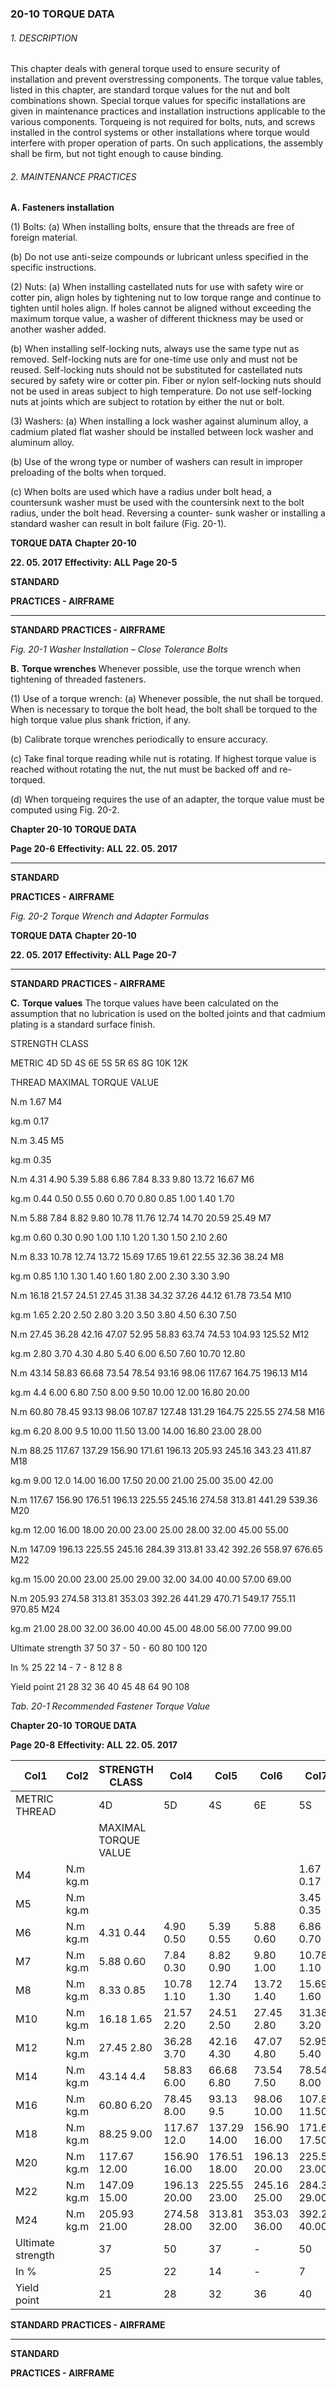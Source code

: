 ### 20-10 TORQUE DATA

###### 1. DESCRIPTION
This chapter deals with general torque used to ensure security of installation and
prevent overstressing components.
The torque value tables, listed in this chapter, are standard torque values for the nut
and bolt combinations shown. Special torque values for specific installations are
given in maintenance practices and installation instructions applicable to the various
components.
Torqueing is not required for bolts, nuts, and screws installed in the control systems
or other installations where torque would interfere with proper operation of parts.
On such applications, the assembly shall be firm, but not tight enough to cause
binding.

###### 2. MAINTENANCE PRACTICES

**A.** **Fasteners installation**

(1) Bolts:
(a) When installing bolts, ensure that the threads are free of foreign
material.

(b) Do not use anti-seize compounds or lubricant unless specified in the
specific instructions.

(2) Nuts:
(a) When installing castellated nuts for use with safety wire or cotter pin,
align holes by tightening nut to low torque range and continue to
tighten until holes align. lf holes cannot be aligned without exceeding
the maximum torque value, a washer of different thickness may be
used or another washer added.

(b) When installing self-locking nuts, always use the same type nut as
removed. Self-locking nuts are for one-time use only and must not
be reused. Self-locking nuts should not be substituted for castellated
nuts secured by safety wire or cotter pin. Fiber or nylon self-locking
nuts should not be used in areas subject to high temperature. Do not
use self-locking nuts at joints which are subject to rotation by either
the nut or bolt.

(3) Washers:
(a) When installing a lock washer against aluminum alloy, a cadmium
plated flat washer should be installed between lock washer and
aluminum alloy.

(b) Use of the wrong type or number of washers can result in improper
preloading of the bolts when torqued.

(c) When bolts are used which have a radius under bolt head, a
countersunk washer must be used with the countersink next to the
bolt radius, under the bolt head. Reversing a counter- sunk washer or
installing a standard washer can result in bolt failure (Fig. 20-1).

**TORQUE DATA** **Chapter 20-10**

**22. 05. 2017** **Effectivity: ALL** **Page 20-5**


**STANDARD**

**PRACTICES - AIRFRAME**


-----

**STANDARD**
**PRACTICES - AIRFRAME**

_Fig. 20-1 Washer Installation – Close Tolerance Bolts_

**B.** **Torque wrenches**
Whenever possible, use the torque wrench when tightening of threaded
fasteners.

(1) Use of a torque wrench:
(a) Whenever possible, the nut shall be torqued. When is necessary to
torque the bolt head, the bolt shall be torqued to the high torque
value plus shank friction, if any.

(b) Calibrate torque wrenches periodically to ensure accuracy.

(c) Take final torque reading while nut is rotating. lf highest torque value
is reached without rotating the nut, the nut must be backed off and
re-torqued.

(d) When torqueing requires the use of an adapter, the torque value
must be computed using Fig. 20-2.

**Chapter 20-10** **TORQUE DATA**

**Page 20-6** **Effectivity: ALL** **22. 05. 2017**


-----

**STANDARD**

**PRACTICES - AIRFRAME**

_Fig. 20-2 Torque Wrench and Adapter Formulas_

**TORQUE DATA** **Chapter 20-10**

**22. 05. 2017** **Effectivity: ALL** **Page 20-7**


-----

**STANDARD**
**PRACTICES - AIRFRAME**

**C.** **Torque values**
The torque values have been calculated on the assumption that no lubrication is
used on the bolted joints and that cadmium plating is a standard surface finish.

STRENGTH CLASS

METRIC 4D 5D 4S 6E 5S 5R 6S 8G 10K 12K

THREAD MAXIMAL TORQUE VALUE

N.m 1.67
M4

kg.m 0.17

N.m 3.45
M5

kg.m 0.35

N.m 4.31 4.90 5.39 5.88 6.86 7.84 8.33 9.80 13.72 16.67
M6

kg.m 0.44 0.50 0.55 0.60 0.70 0.80 0.85 1.00 1.40 1.70

N.m 5.88 7.84 8.82 9.80 10.78 11.76 12.74 14.70 20.59 25.49
M7

kg.m 0.60 0.30 0.90 1.00 1.10 1.20 1.30 1.50 2.10 2.60

N.m 8.33 10.78 12.74 13.72 15.69 17.65 19.61 22.55 32.36 38.24
M8

kg.m 0.85 1.10 1.30 1.40 1.60 1.80 2.00 2.30 3.30 3.90

N.m 16.18 21.57 24.51 27.45 31.38 34.32 37.26 44.12 61.78 73.54
M10

kg.m 1.65 2.20 2.50 2.80 3.20 3.50 3.80 4.50 6.30 7.50

N.m 27.45 36.28 42.16 47.07 52.95 58.83 63.74 74.53 104.93 125.52
M12

kg.m 2.80 3.70 4.30 4.80 5.40 6.00 6.50 7.60 10.70 12.80

N.m 43.14 58.83 66.68 73.54 78.54 93.16 98.06 117.67 164.75 196.13
M14

kg.m 4.4 6.00 6.80 7.50 8.00 9.50 10.00 12.00 16.80 20.00

N.m 60.80 78.45 93.13 98.06 107.87 127.48 131.29 164.75 225.55 274.58
M16

kg.m 6.20 8.00 9.5 10.00 11.50 13.00 14.00 16.80 23.00 28.00

N.m 88.25 117.67 137.29 156.90 171.61 196.13 205.93 245.16 343.23 411.87
M18

kg.m 9.00 12.0 14.00 16.00 17.50 20.00 21.00 25.00 35.00 42.00

N.m 117.67 156.90 176.51 196.13 225.55 245.16 274.58 313.81 441.29 539.36
M20

kg.m 12.00 16.00 18.00 20.00 23.00 25.00 28.00 32.00 45.00 55.00

N.m 147.09 196.13 225.55 245.16 284.39 313.81 33.42 392.26 558.97 676.65
M22

kg.m 15.00 20.00 23.00 25.00 29.00 32.00 34.00 40.00 57.00 69.00

N.m 205.93 274.58 313.81 353.03 392.26 441.29 470.71 549.17 755.11 970.85
M24

kg.m 21.00 28.00 32.00 36.00 40.00 45.00 48.00 56.00 77.00 99.00

Ultimate strength 37 50 37 - 50 - 60 80 100 120

In % 25 22 14 - 7 - 8 12 8 8

Yield point 21 28 32 36 40 45 48 64 90 108

_Tab. 20-1 Recommended Fastener Torque Value_

**Chapter 20-10** **TORQUE DATA**

**Page 20-8** **Effectivity: ALL** **22. 05. 2017**

|Col1|Col2|STRENGTH CLASS|Col4|Col5|Col6|Col7|Col8|Col9|Col10|Col11|Col12|
|---|---|---|---|---|---|---|---|---|---|---|---|
|METRIC THREAD||4D|5D|4S|6E|5S|5R|6S|8G|10K|12K|
|||MAXIMAL TORQUE VALUE||||||||||
|M4|N.m kg.m|||||1.67 0.17||||||
|M5|N.m kg.m|||||3.45 0.35||||||
|M6|N.m kg.m|4.31 0.44|4.90 0.50|5.39 0.55|5.88 0.60|6.86 0.70|7.84 0.80|8.33 0.85|9.80 1.00|13.72 1.40|16.67 1.70|
|M7|N.m kg.m|5.88 0.60|7.84 0.30|8.82 0.90|9.80 1.00|10.78 1.10|11.76 1.20|12.74 1.30|14.70 1.50|20.59 2.10|25.49 2.60|
|M8|N.m kg.m|8.33 0.85|10.78 1.10|12.74 1.30|13.72 1.40|15.69 1.60|17.65 1.80|19.61 2.00|22.55 2.30|32.36 3.30|38.24 3.90|
|M10|N.m kg.m|16.18 1.65|21.57 2.20|24.51 2.50|27.45 2.80|31.38 3.20|34.32 3.50|37.26 3.80|44.12 4.50|61.78 6.30|73.54 7.50|
|M12|N.m kg.m|27.45 2.80|36.28 3.70|42.16 4.30|47.07 4.80|52.95 5.40|58.83 6.00|63.74 6.50|74.53 7.60|104.93 10.70|125.52 12.80|
|M14|N.m kg.m|43.14 4.4|58.83 6.00|66.68 6.80|73.54 7.50|78.54 8.00|93.16 9.50|98.06 10.00|117.67 12.00|164.75 16.80|196.13 20.00|
|M16|N.m kg.m|60.80 6.20|78.45 8.00|93.13 9.5|98.06 10.00|107.87 11.50|127.48 13.00|131.29 14.00|164.75 16.80|225.55 23.00|274.58 28.00|
|M18|N.m kg.m|88.25 9.00|117.67 12.0|137.29 14.00|156.90 16.00|171.61 17.50|196.13 20.00|205.93 21.00|245.16 25.00|343.23 35.00|411.87 42.00|
|M20|N.m kg.m|117.67 12.00|156.90 16.00|176.51 18.00|196.13 20.00|225.55 23.00|245.16 25.00|274.58 28.00|313.81 32.00|441.29 45.00|539.36 55.00|
|M22|N.m kg.m|147.09 15.00|196.13 20.00|225.55 23.00|245.16 25.00|284.39 29.00|313.81 32.00|33.42 34.00|392.26 40.00|558.97 57.00|676.65 69.00|
|M24|N.m kg.m|205.93 21.00|274.58 28.00|313.81 32.00|353.03 36.00|392.26 40.00|441.29 45.00|470.71 48.00|549.17 56.00|755.11 77.00|970.85 99.00|
|Ultimate strength||37|50|37|-|50|-|60|80|100|120|
|In %||25|22|14|-|7|-|8|12|8|8|
|Yield point||21|28|32|36|40|45|48|64|90|108|


**STANDARD**
**PRACTICES - AIRFRAME**


-----

**STANDARD**

**PRACTICES - AIRFRAME**


